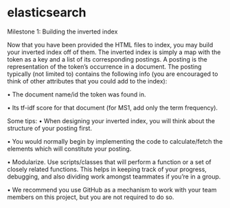 # elasticsearch

Milestone 1: Building the inverted index

Now that you have been provided the HTML files to index, you may build your
inverted index off of them. The inverted index is simply a map with the token
as a key and a list of its corresponding postings. A posting is the representation
of the token’s occurrence in a document. The posting typically (not limited to)
contains the following info (you are encouraged to think of other attributes that
you could add to the index):



• The document name/id the token was found in.

• Its tf-idf score for that document (for MS1, add only the term frequency).

Some tips:
• When designing your inverted index, you will think about the structure
of your posting first.

• You would normally begin by implementing the code to calculate/fetch
the elements which will constitute your posting.

• Modularize. Use scripts/classes that will perform a function or a set of
closely related functions. This helps in keeping track of your progress,
debugging, and also dividing work amongst teammates if you’re in a group.

• We recommend you use GitHub as a mechanism to work with your team
members on this project, but you are not required to do so.
